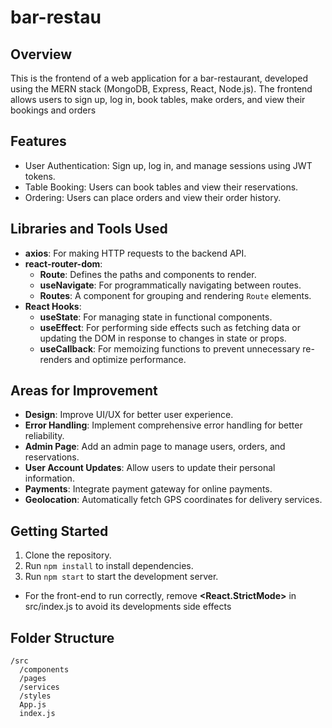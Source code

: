 
# bar-restau

## Overview
This is the frontend of a web application for a bar-restaurant, developed using the MERN stack (MongoDB, Express, React, Node.js). The frontend allows users to sign up, log in, book tables, make orders, and view their bookings and orders

## Features
- User Authentication: Sign up, log in, and manage sessions using JWT tokens.
- Table Booking: Users can book tables and view their reservations.
- Ordering: Users can place orders and view their order history.


## Libraries and Tools Used
- **axios**: For making HTTP requests to the backend API.
- **react-router-dom**: 
  - **Route**: Defines the paths and components to render.
  - **useNavigate**: For programmatically navigating between routes.
  - **Routes**: A component for grouping and rendering `Route` elements.
- **React Hooks**:
  - **useState**: For managing state in functional components.
  - **useEffect**: For performing side effects such as fetching data or updating the DOM in response to changes in state or props.
  - **useCallback**: For memoizing functions to prevent unnecessary re-renders and optimize performance.

## Areas for Improvement
- **Design**: Improve UI/UX for better user experience.
- **Error Handling**: Implement comprehensive error handling for better reliability.
- **Admin Page**: Add an admin page to manage users, orders, and reservations.
- **User Account Updates**: Allow users to update their personal information.
- **Payments**: Integrate payment gateway for online payments.
- **Geolocation**: Automatically fetch GPS coordinates for delivery services.

## Getting Started
1. Clone the repository.
2. Run `npm install` to install dependencies.
3. Run `npm start` to start the development server.
- For the front-end to run correctly, remove **<React.StrictMode>** in src/index.js to avoid its developments side effects 


## Folder Structure
```
/src
  /components
  /pages
  /services
  /styles
  App.js
  index.js
```













